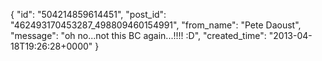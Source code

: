  {
   "id": "504214859614451",
   "post_id": "462493170453287_498809460154991",
   "from_name": "Pete Daoust",
   "message": "oh no...not this BC again...!!!! :D",
   "created_time": "2013-04-18T19:26:28+0000"
 }
